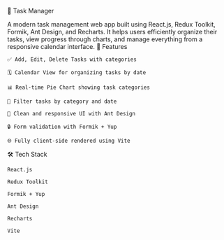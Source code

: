 📌 Task Manager

A modern task management web app built using React.js, Redux Toolkit, Formik, Ant Design, and Recharts. It helps users efficiently organize their tasks, view progress through charts, and manage everything from a responsive calendar interface.
🚀 Features

    ✅ Add, Edit, Delete Tasks with categories

    🗓️ Calendar View for organizing tasks by date

    📊 Real-time Pie Chart showing task categories

    🔎 Filter tasks by category and date

    🎯 Clean and responsive UI with Ant Design

    🔒 Form validation with Formik + Yup

    🌐 Fully client-side rendered using Vite

🛠️ Tech Stack

    React.js

    Redux Toolkit

    Formik + Yup

    Ant Design

    Recharts

    Vite
